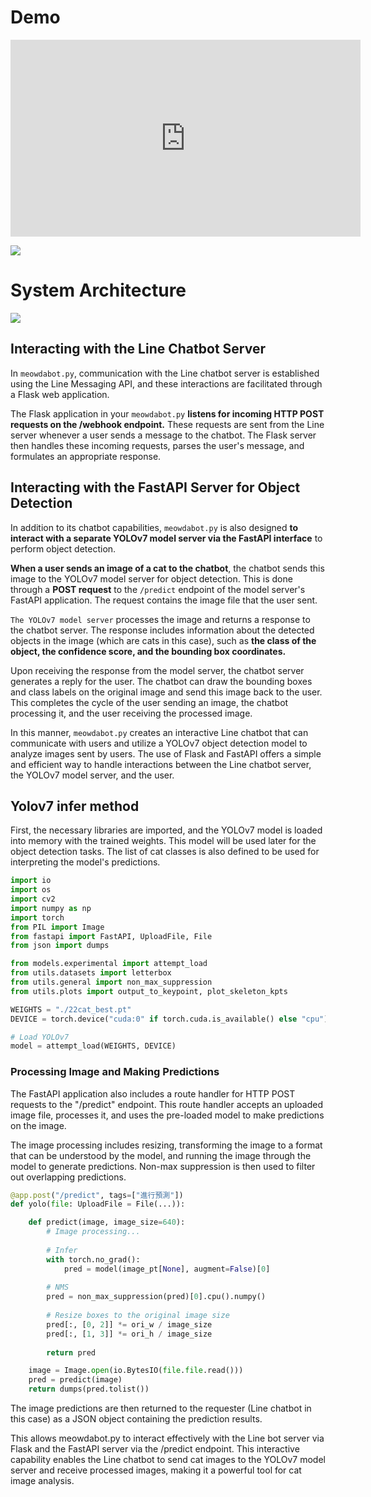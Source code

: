 # Demo 
<iframe width="560" height="315" src="https://www.youtube.com/embed/Eq3Okb1ZOJg" title="YouTube video player" frameborder="0" allow="accelerometer; autoplay; clipboard-write; encrypted-media; gyroscope; picture-in-picture; web-share" allowfullscreen></iframe>

![](https://hackmd.io/_uploads/rJZPyNh8n.png)


# System Architecture
![](https://hackmd.io/_uploads/HJBZkE283.png)



## Interacting with the Line Chatbot Server

In `meowdabot.py`, communication with the Line chatbot server is established using the Line Messaging API, and these interactions are facilitated through a Flask web application.

The Flask application in your `meowdabot.py` **listens for incoming HTTP POST requests on the /webhook endpoint.** These requests are sent from the Line server whenever a user sends a message to the chatbot. The Flask server then handles these incoming requests, parses the user's message, and formulates an appropriate response.



## Interacting with the FastAPI Server for Object Detection

In addition to its chatbot capabilities, `meowdabot.py` is also designed **to interact with a separate YOLOv7 model server via the FastAPI interface** to perform object detection.



**When a user sends an image of a cat to the chatbot**, the chatbot sends this image to the YOLOv7 model server for object detection. This is done through a **POST request** to the `/predict` endpoint of the model server's FastAPI application. The request contains the image file that the user sent.



`The YOLOv7 model server` processes the image and returns a response to the chatbot server. The response includes information about the detected objects in the image (which are cats in this case), such as **the class of the object, the confidence score, and the bounding box coordinates.**

Upon receiving the response from the model server, the chatbot server generates a reply for the user. The chatbot can draw the bounding boxes and class labels on the original image and send this image back to the user. This completes the cycle of the user sending an image, the chatbot processing it, and the user receiving the processed image.

In this manner, `meowdabot.py` creates an interactive Line chatbot that can communicate with users and utilize a YOLOv7 object detection model to analyze images sent by users. The use of Flask and FastAPI offers a simple and efficient way to handle interactions between the Line chatbot server, the YOLOv7 model server, and the user.



## Yolov7 infer method
First, the necessary libraries are imported, and the YOLOv7 model is loaded into memory with the trained weights. This model will be used later for the object detection tasks. The list of cat classes is also defined to be used for interpreting the model's predictions.

```app.py
import io
import os
import cv2
import numpy as np
import torch
from PIL import Image
from fastapi import FastAPI, UploadFile, File
from json import dumps

from models.experimental import attempt_load
from utils.datasets import letterbox
from utils.general import non_max_suppression
from utils.plots import output_to_keypoint, plot_skeleton_kpts

WEIGHTS = "./22cat_best.pt"
DEVICE = torch.device("cuda:0" if torch.cuda.is_available() else "cpu")

# Load YOLOv7
model = attempt_load(WEIGHTS, DEVICE)
```

### Processing Image and Making Predictions
The FastAPI application also includes a route handler for HTTP POST requests to the "/predict" endpoint. This route handler accepts an uploaded image file, processes it, and uses the pre-loaded model to make predictions on the image.

The image processing includes resizing, transforming the image to a format that can be understood by the model, and running the image through the model to generate predictions. Non-max suppression is then used to filter out overlapping predictions.


```app.py
@app.post("/predict", tags=["進行預測"]) 
def yolo(file: UploadFile = File(...)):

    def predict(image, image_size=640):
        # Image processing...
        
        # Infer
        with torch.no_grad():
            pred = model(image_pt[None], augment=False)[0]
        
        # NMS
        pred = non_max_suppression(pred)[0].cpu().numpy()
        
        # Resize boxes to the original image size
        pred[:, [0, 2]] *= ori_w / image_size
        pred[:, [1, 3]] *= ori_h / image_size
        
        return pred

    image = Image.open(io.BytesIO(file.file.read()))
    pred = predict(image)
    return dumps(pred.tolist())
```

The image predictions are then returned to the requester (Line chatbot in this case) as a JSON object containing the prediction results.

This allows meowdabot.py to interact effectively with the Line bot server via Flask and the FastAPI server via the /predict endpoint. This interactive capability enables the Line chatbot to send cat images to the YOLOv7 model server and receive processed images, making it a powerful tool for cat image analysis.